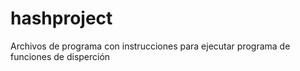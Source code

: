 # hashproject
Archivos de programa con instrucciones para ejecutar programa de funciones de disperción 
